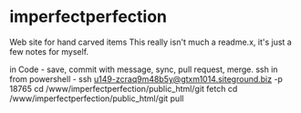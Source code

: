 # imperfectperfection
Web site for hand carved items
This really isn't much a readme.x, it's just a few notes for myself. 

in Code - save, commit with message, sync, pull request, merge.
ssh in from powershell - ssh u149-zcraq9m48b5y@gtxm1014.siteground.biz -p 18765
cd /www/imperfectperfection/public_html/git fetch
cd /www/imperfectperfection/public_html/git pull
